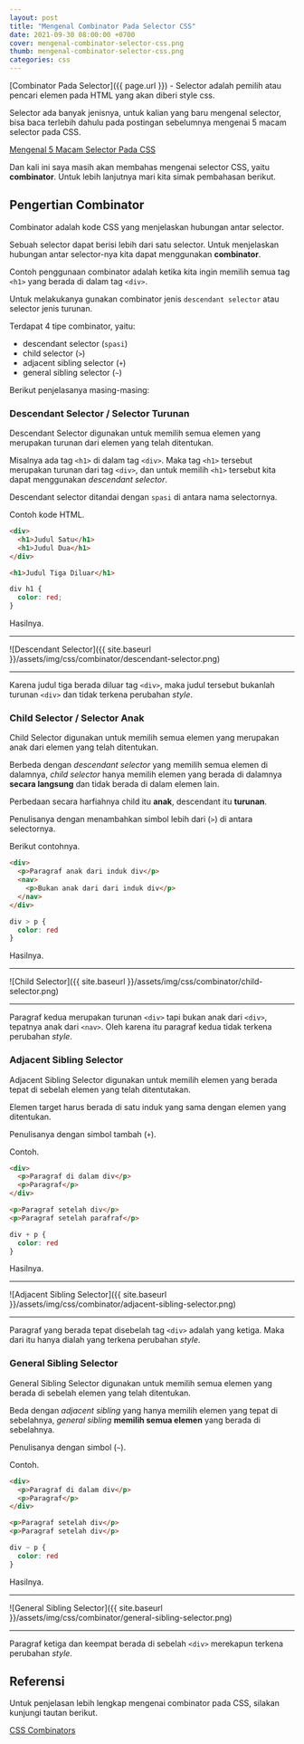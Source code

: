 ```yaml
---
layout: post
title: "Mengenal Combinator Pada Selector CSS"
date: 2021-09-30 08:00:00 +0700
cover: mengenal-combinator-selector-css.png
thumb: mengenal-combinator-selector-css.png
categories: css
---
```


[Combinator Pada Selector]({{ page.url }}) - Selector adalah pemilih atau pencari elemen pada HTML yang akan diberi style css.

Selector ada banyak jenisnya, untuk kalian yang baru mengenal selector, bisa baca terlebih dahulu pada postingan sebelumnya mengenai 5 macam selector pada CSS.

[Mengenal 5 Macam Selector Pada CSS](https://www.narakode.com/mengenal-selector-css)

Dan kali ini saya masih akan membahas mengenai selector CSS, yaitu __combinator__. Untuk lebih lanjutnya mari kita simak pembahasan berikut.

## Pengertian Combinator

Combinator adalah kode CSS yang menjelaskan hubungan antar selector.

Sebuah selector dapat berisi lebih dari satu selector. Untuk menjelaskan hubungan antar selector-nya kita dapat menggunakan __combinator__.

Contoh penggunaan combinator adalah ketika kita ingin memilih semua tag `<h1>` yang berada di dalam tag `<div>`.

Untuk melakukanya gunakan combinator jenis `descendant selector` atau selector jenis turunan.

Terdapat 4 tipe combinator, yaitu:

* descendant selector (`spasi`)
* child selector (`>`)
* adjacent sibling selector (`+`)
* general sibling selector (`~`)

Berikut penjelasanya masing-masing:

### Descendant Selector / Selector Turunan

Descendant Selector digunakan untuk memilih semua elemen yang merupakan turunan dari elemen yang telah ditentukan.

Misalnya ada tag `<h1>` di dalam tag `<div>`. Maka tag `<h1>` tersebut merupakan turunan dari tag `<div>`, dan untuk memilih `<h1>` tersebut kita dapat menggunakan *descendant selector*.

Descendant selector ditandai dengan `spasi` di antara nama selectornya. 

Contoh kode HTML.

```html
<div>
  <h1>Judul Satu</h1>
  <h1>Judul Dua</h1>
</div>

<h1>Judul Tiga Diluar</h1>
```

```css
div h1 {
  color: red;
}
```

Hasilnya.

***

![Descendant Selector]({{ site.baseurl }}/assets/img/css/combinator/descendant-selector.png)

***

Karena judul tiga berada diluar tag `<div>`, maka judul tersebut bukanlah turunan `<div>` dan tidak terkena perubahan _style_.

### Child Selector / Selector Anak

Child Selector digunakan untuk memilih semua elemen yang merupakan anak dari elemen yang telah ditentukan.

Berbeda dengan *descendant selector* yang memilih semua elemen di dalamnya, *child selector* hanya memilih elemen yang berada di dalamnya **secara langsung** dan tidak berada di dalam elemen lain.

Perbedaan secara harfiahnya child itu **anak**, descendant itu **turunan**.

Penulisanya dengan menambahkan simbol lebih dari (`>`) di antara selectornya. 

Berikut contohnya.

```html
<div>
  <p>Paragraf anak dari induk div</p>
  <nav>
    <p>Bukan anak dari dari induk div</p>
  </nav>
</div>
```

```css
div > p {
  color: red
}
```

Hasilnya.

***

![Child Selector]({{ site.baseurl }}/assets/img/css/combinator/child-selector.png)

***

Paragraf kedua merupakan turunan `<div>` tapi bukan anak dari `<div>`, tepatnya anak dari `<nav>`. Oleh karena itu paragraf kedua tidak terkena perubahan _style_.

### Adjacent Sibling Selector

Adjacent Sibling Selector digunakan untuk memilih elemen yang berada tepat di sebelah elemen yang telah ditentutakan.

Elemen target harus berada di satu induk yang sama dengan elemen yang ditentukan.

Penulisanya dengan simbol tambah (`+`).

Contoh.

```html
<div>
  <p>Paragraf di dalam div</p>
  <p>Paragraf</p>
</div>

<p>Paragraf setelah div</p>
<p>Paragraf setelah parafraf</p>
```

```css
div + p {
  color: red
}
```

Hasilnya.

***

![Adjacent Sibling Selector]({{ site.baseurl }}/assets/img/css/combinator/adjacent-sibling-selector.png)

***

Paragraf yang berada tepat disebelah tag `<div>` adalah yang ketiga. Maka dari itu hanya dialah yang terkena perubahan _style_.

### General Sibling Selector

General Sibling Selector digunakan untuk memilih semua elemen yang berada di sebelah elemen yang telah ditentukan.

Beda dengan *adjacent sibling* yang hanya memilih elemen yang tepat di sebelahnya, *general sibling* **memilih semua elemen** yang berada di sebelahnya.

Penulisanya dengan simbol (`~`).

Contoh.

```html
<div>
  <p>Paragraf di dalam div</p>
  <p>Paragraf</p>
</div>

<p>Paragraf setelah div</p>
<p>Paragraf setelah div</p>
```

```css
div ~ p {
  color: red
}
```

Hasilnya.

***

![General Sibling Selector]({{ site.baseurl }}/assets/img/css/combinator/general-sibling-selector.png)

***

Paragraf ketiga dan keempat berada di sebelah `<div>` merekapun terkena perubahan _style_.

## Referensi

Untuk penjelasan lebih lengkap mengenai combinator pada CSS, silakan kunjungi tautan berikut.

<a href="https://www.w3schools.com/css/css_combinators.asp" target="_blank">CSS Combinators</a>